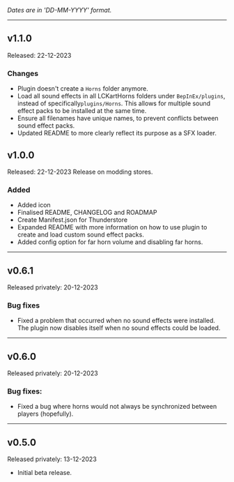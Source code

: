 _Dates are in 'DD-MM-YYYY' format._
___

## v1.1.0

Released: 22-12-2023
### Changes
- Plugin doesn't create a `Horns` folder anymore.
- Load all sound effects in all LCKartHorns folders under `BepInEx/plugins`, instead of  specifically`plugins/Horns`.
  This allows for multiple sound effect packs to be installed at the same time.
- Ensure all filenames have unique names, to prevent conflicts between sound effect packs.
- Updated README to more clearly reflect its purpose as a SFX loader.

## v1.0.0

Released: 22-12-2023
Release on modding stores.

### Added

- Added icon
- Finalised README, CHANGELOG and ROADMAP
- Create Manifest.json for Thunderstore
- Expanded README with more information on how to use plugin to create and load custom sound effect packs.
- Added config option for far horn volume and disabling far horns.

___

## v0.6.1

Released privately: 20-12-2023

### Bug fixes

- Fixed a problem that occurred when no sound effects were installed. The plugin now disables itself when no sound
  effects
  could be loaded.

___

## v0.6.0

Released privately: 20-12-2023

### Bug fixes:

- Fixed a bug where horns would not always be synchronized between players (hopefully).

___

## v0.5.0

Released privately: 13-12-2023

- Initial beta release.